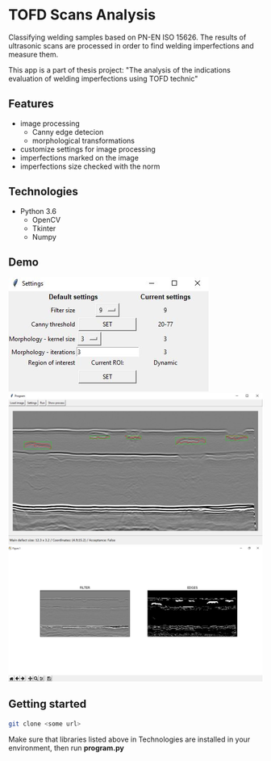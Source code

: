 # TOFD Scans Analysis

Classifying welding samples based on PN-EN ISO 15626. The results of ultrasonic scans are processed in order to find welding imperfections and measure them.

This app is a part of thesis project: "The analysis of the indications evaluation of welding imperfections using TOFD technic"

## Features

- image processing
    - Canny edge detecion
    - morphological transformations
- customize settings for image processing
- imperfections marked on the image
- imperfections size checked with the norm

## Technologies

- Python 3.6
    - OpenCV
    - Tkinter
    - Numpy

## Demo

![](https://github.com/kwarc-agat/tofd-scans-analysis/blob/master/demo_imgs/settings.JPG)
![](https://github.com/kwarc-agat/tofd-scans-analysis/blob/master/demo_imgs/inspected_image.JPG)
![](https://github.com/kwarc-agat/tofd-scans-analysis/blob/master/demo_imgs/show_process.JPG)

## Getting started

```sh
git clone <some url>
```
Make sure that libraries listed above in Technologies are installed in your environment, then run <b>program.py</b>
